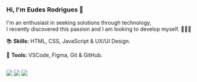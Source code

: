 ### Hi, I'm Eudes Rodrigues 👋

I'm an enthusiast in seeking solutions through technology, <br/> I recently discovered this passion and I am looking to develop myself. 🚀🚀🚀

📚 **Skills:** HTML, CSS, JavaScript & UX/UI Design.

🧰 **Tools:** VSCode, Figma, Git & GitHub.

<br/>
<div>
  <a href = "mailto: eron300@gmail.com"><img src="https://img.shields.io/badge/-Gmail-%23EA4335?style=for-the-badge&logo=gmail&logoColor=white" target="_blank"></a>
  <a href="https://www.linkedin.com/in/eudes-rodrigues-b4214b155/ target="_blank"><img src="https://img.shields.io/badge/-LinkedIn-%230077B5?style=for-the-badge&logo=linkedin&logoColor=white" target="_blank"></a>
  <a href="https://www.instagram.com/_eudes_rodrigues_/" target="_blank"><img src="https://img.shields.io/badge/-Instagram-%23E4405F?style=for-the-badge&logo=instagram&logoColor=white" target="_blank"></a>
</div>
